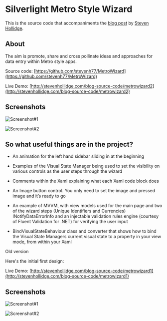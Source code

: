 # Silverlight Metro Style Wizard

This is the source code that accompaniments the [blog post](http://stevenhollidge.blogspot.co.uk/2012/06/silverlight-metro-style-wizard.html) by [Steven Hollidge](http://stevenhollidge.com).


## About
The aim is promote, share and cross pollinate ideas and approaches for data entry within Metro style apps.

Source code:  [https://github.com/stevenh77/MetroWizard](https://github.com/stevenh77/MetroWizard)

Live Demo:  [http://stevenhollidge.com/blog-source-code/metrowizard2](http://stevenhollidge.com/blog-source-code/metrowizard2)


## Screenshots

![Screenshot#1](http://stevenhollidge.com/blog-source-code/metrowizard2/wizard.PNG)

![Screenshot#2](http://stevenhollidge.com/blog-source-code/metrowizard2/wizard-currencies.PNG)


## So what useful things are in the project?

* An animation for the left hand sidebar sliding in at the beginning

* Examples of the Visual State Manager being used to set the visibility on various controls as the user steps through the wizard

* Comments within the Xaml explaining what each Xaml code block does

* An Image button control.  You only need to set the image and pressed image and it’s ready to go

* An example of MVVM, with view models used for the main page and two of the wizard steps (Unique Identifiers and Currencies)
INotifyDataErrorInfo and an injectable validation rules engine (courtesy of Fluent Validation for .NET) for verifying the user input

* BindVisualStateBehaviour class and converter that shows how to bind the Visual State Managers current visual state to a property in your view mode, from within your Xaml

Old version

Here's the initial first design:

Live Demo:  [http://stevenhollidge.com/blog-source-code/metrowizard1](http://stevenhollidge.com/blog-source-code/metrowizard1)

## Screenshots

![Screenshot#1](http://stevenhollidge.com/blog-source-code/metrowizard1/wizard.PNG)

![Screenshot#2](http://stevenhollidge.com/blog-source-code/metrowizard1/wizard-currencies.PNG)

